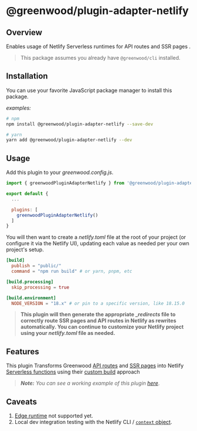 # @greenwood/plugin-adapter-netlify

## Overview
Enables usage of Netlify Serverless runtimes for API routes and SSR pages .

> This package assumes you already have `@greenwood/cli` installed.

## Installation
You can use your favorite JavaScript package manager to install this package.

_examples:_
```bash
# npm
npm install @greenwood/plugin-adapter-netlify --save-dev

# yarn
yarn add @greenwood/plugin-adapter-netlify --dev
```

## Usage
Add this plugin to your _greenwood.config.js_.

```javascript
import { greenwoodPluginAdapterNetlify } from '@greenwood/plugin-adapter-netlify';

export default {
  ...

  plugins: [
    greenwoodPluginAdapterNetlify()
  ]
}
```

You will then want to create a _netlify.toml_ file at the root of your project (or configure it via the Netlify UI), updating each value as needed per your own project's setup.

```toml
[build]
  publish = "public/"
  command = "npm run build" # or yarn, pnpm, etc

[build.processing]
  skip_processing = true

[build.environment]
  NODE_VERSION = "18.x" # or pin to a specific version, like 18.15.0
```

> **This plugin will then generate the appropriate __redirects_ file to correctly route SSR pages and API routes in Netlify as rewrites automatically.  You can continue to customize your Netlify project using your _netlify.toml_ file as needed.**

## Features
This plugin Transforms Greenwood [API routes](https://www.greenwoodjs.io/docs/api-routes/) and [SSR pages](https://www.greenwoodjs.io/docs/server-rendering/) into Netlify [Serverless functions](https://docs.netlify.com/functions/overview/) using their [custom build](https://docs.netlify.com/functions/deploy/?fn-language=js#custom-build-2) approach

> _**Note:** You can see a working example of this plugin [here](https://github.com/ProjectEvergreen/greenwood-demo-adapter-netlify)_.

## Caveats
1. [Edge runtime](https://docs.netlify.com/edge-functions/overview/) not supported yet.
1. Local dev integration testing with the Netlify CLI / [`context` object](https://docs.netlify.com/functions/create/?fn-language=js#code-your-function-2).